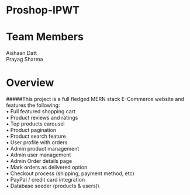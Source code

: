 # Proshop-IPWT

# Team Members
Aishaan Datt\
Prayag Sharma
# Overview
#####This project is a full fledged MERN stack E-Commerce website and  features the following:\
•	Full featured shopping cart\
•	Product reviews and ratings\
•	Top products carousel\
•	Product pagination\
•	Product search feature\
•	User profile with orders\
•	Admin product management\
•	Admin user management\
•	Admin Order details page\
•	Mark orders as delivered option\
•	Checkout process (shipping, payment method, etc)\
•	PayPal / credit card integration\
•	Database seeder (products & users)\
